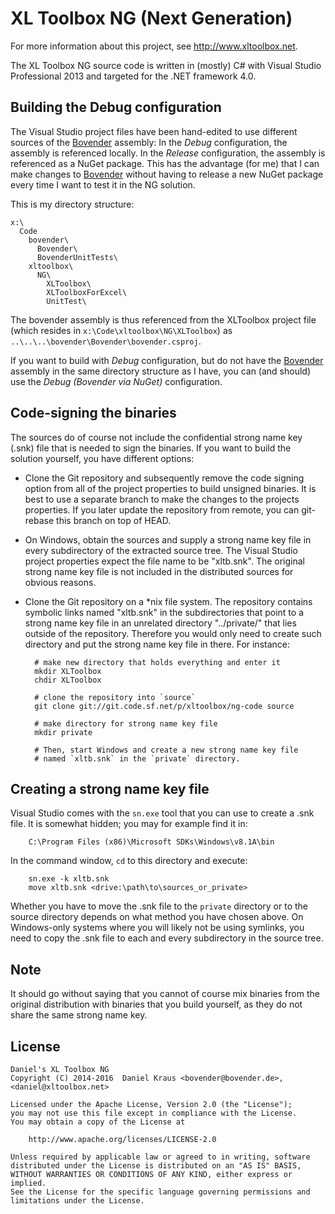 XL Toolbox NG (Next Generation)
===============================

For more information about this project, see <http://www.xltoolbox.net>.

The XL Toolbox NG source code is written in (mostly) C# with Visual Studio
Professional 2013 and targeted for the .NET framework 4.0.


Building the Debug configuration
--------------------------------

The Visual Studio project files have been hand-edited to use different
sources of the [Bovender][] assembly: In the _Debug_ configuration, the
assembly is referenced locally. In the _Release_ configuration, the
assembly is referenced as a NuGet package. This has the advantage (for
me) that I can make changes to [Bovender][] without having to release a
new NuGet package every time I want to test it in the NG solution.

This is my directory structure:

    x:\
      Code
        bovender\
          Bovender\
          BovenderUnitTests\
        xltoolbox\
          NG\
            XLToolbox\
            XLToolboxForExcel\
            UnitTest\

The bovender assembly is thus referenced from the XLToolbox project file
(which resides in `x:\Code\xltoolbox\NG\XLToolbox`) as
`..\..\..\bovender\Bovender\bovender.csproj`.

If you want to build with _Debug_ configuration, but do not have the
[Bovender][] assembly in the same directory structure as I have, you can
(and should) use the _Debug (Bovender via NuGet)_ configuration.


Code-signing the binaries
-------------------------

The sources do of course not include the confidential strong name key (.snk)
file that is needed to sign the binaries. If you want to build the solution
yourself, you have different options:

- Clone the Git repository and subsequently remove
  the code signing option from all of the project properties to build
  unsigned binaries. It is best to use a
  separate branch to make the changes to the projects properties. If you
  later update the repository from remote, you can git-rebase this
  branch on top of HEAD.
- On Windows, obtain the sources and supply a strong name key file in
  every subdirectory of the extracted source tree. The Visual Studio
  project properties expect the file name to be "xltb.snk". The original
  strong name key file is not included in the distributed sources for
  obvious reasons.
- Clone the Git repository on a \*nix file system. The repository
  contains symbolic links named "xltb.snk" in the subdirectories that
  point to a strong name key file in an unrelated directory
  "../private/" that lies outside of the repository. Therefore you would
  only need to create such directory and put the strong name key file in
  there. For instance:
	  
		# make new directory that holds everything and enter it
		mkdir XLToolbox  
		chdir XLToolbox

		# clone the repository into `source`
		git clone git://git.code.sf.net/p/xltoolbox/ng-code source

		# make directory for strong name key file
		mkdir private 

		# Then, start Windows and create a new strong name key file
		# named `xltb.snk` in the `private` directory.


Creating a strong name key file
-------------------------------

Visual Studio comes with the `sn.exe` tool that you can use to create a .snk
file. It is somewhat hidden; you may for example find it in:

		C:\Program Files (x86)\Microsoft SDKs\Windows\v8.1A\bin	

In the command window, `cd` to this directory and execute:

		sn.exe -k xltb.snk
		move xltb.snk <drive:\path\to\sources_or_private>

Whether you have to move the .snk file to the `private` directory or to the
source directory depends on what method you have chosen above. On
Windows-only systems where you will likely not be using symlinks, you need
to copy the .snk file to each and every subdirectory in the source tree.


Note
----

It should go without saying that you cannot of course mix binaries from the
original distribution with binaries that you build yourself, as they do not
share the same strong name key.


License
-------

    Daniel's XL Toolbox NG
    Copyright (C) 2014-2016  Daniel Kraus <bovender@bovender.de>, <daniel@xltoolbox.net>

	Licensed under the Apache License, Version 2.0 (the "License");
	you may not use this file except in compliance with the License.
	You may obtain a copy of the License at

	    http://www.apache.org/licenses/LICENSE-2.0

	Unless required by applicable law or agreed to in writing, software
	distributed under the License is distributed on an "AS IS" BASIS,
	WITHOUT WARRANTIES OR CONDITIONS OF ANY KIND, either express or implied.
	See the License for the specific language governing permissions and
	limitations under the License.

[Bovender]: https://github.com/bovender/bovender
<!-- vim: set tw=72 ai sw=2 ts=2 : -->
